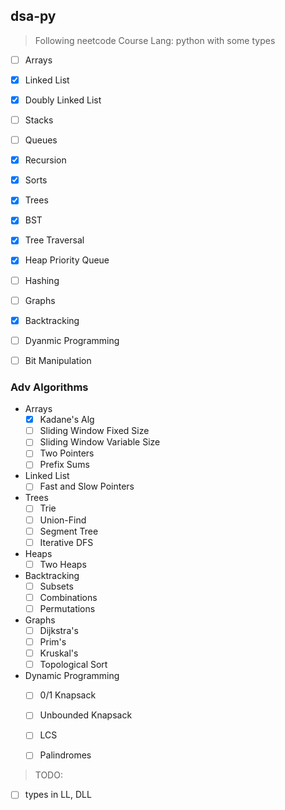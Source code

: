 ## dsa-py

> Following neetcode Course
> Lang: python with some types

- [ ] Arrays
- [x] Linked List
- [x] Doubly Linked List
- [ ] Stacks
- [ ] Queues
- [x] Recursion
- [x] Sorts
- [x] Trees
- [x] BST
- [x] Tree Traversal
- [x] Heap Priority Queue
- [ ] Hashing
- [ ] Graphs
- [x] Backtracking
- [ ] Dyanmic Programming
- [ ] Bit Manipulation


### Adv Algorithms

- Arrays
    - [x] Kadane's Alg
    - [ ] Sliding Window Fixed Size
    - [ ] Sliding Window Variable Size
    - [ ] Two Pointers
    - [ ] Prefix Sums

- Linked List 
    - [ ] Fast and Slow Pointers

- Trees
    - [ ] Trie
    - [ ] Union-Find
    - [ ] Segment Tree
    - [ ] Iterative DFS

- Heaps
    - [ ] Two Heaps

- Backtracking
    - [ ] Subsets
    - [ ] Combinations
    - [ ] Permutations

- Graphs 
    - [ ] Dijkstra's 
    - [ ] Prim's
    - [ ] Kruskal's 
    - [ ] Topological Sort

- Dynamic Programming
    - [ ] 0/1 Knapsack
    - [ ] Unbounded Knapsack
    - [ ] LCS
    - [ ] Palindromes



> TODO:
- [ ] types in LL, DLL
